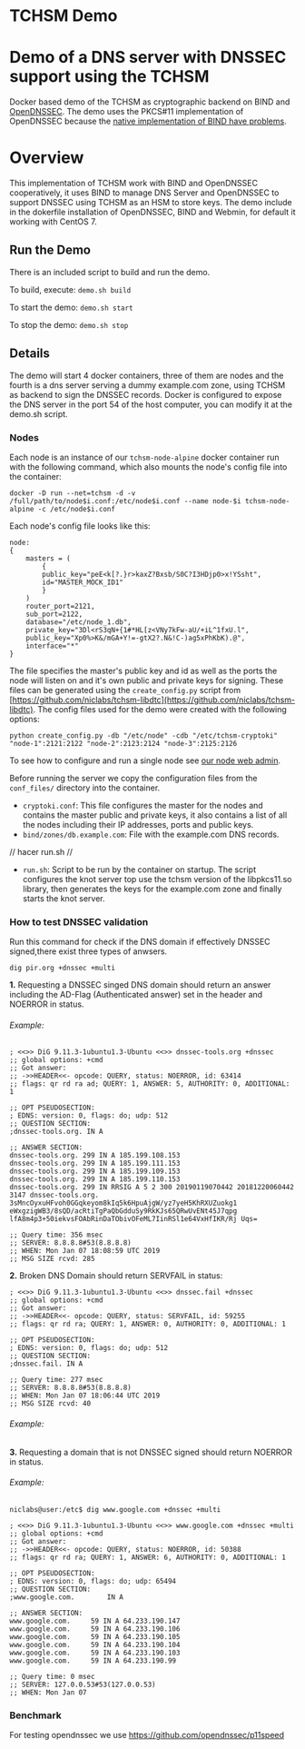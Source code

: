 
# TCHSM Demo

# Demo of a DNS server with DNSSEC support using the TCHSM
Docker based demo of the TCHSM as cryptographic backend on BIND and [OpenDNSSEC](opendnssec.md). The demo uses the PKCS#11 implementation of OpenDNSSEC because the [native implementation of BIND have problems](bind_problems_PKCS11.md).

# Overview
This implementation of TCHSM work with BIND and OpenDNSSEC cooperatively, it uses BIND to manage DNS Server and OpenDNSSEC to support DNSSEC using TCHSM as an HSM to store keys. The demo include in the dokerfile installation of OpenDNSSEC, BIND and Webmin, for default it working with CentOS 7.

## Run the Demo

There is an included script to build and run the demo.

To build, execute: ```demo.sh build```

To start the demo: ```demo.sh start```

To stop the demo: ```demo.sh stop```

## Details 

The demo will start 4 docker containers, three of them are nodes and the fourth is a dns server serving a dummy example.com zone, using TCHSM as backend to sign the DNSSEC records. Docker is configured to expose the DNS server in the port 54 of the host computer, you can modify it at the demo.sh script.

### Nodes

Each node is an instance of our `tchsm-node-alpine` docker container run with the following command, which also mounts the node's config file into the container:

```
docker -D run --net=tchsm -d -v /full/path/to/node$i.conf:/etc/node$i.conf --name node-$i tchsm-node-alpine -c /etc/node$i.conf
```

Each node's config file looks like this:
```
node:
{
	masters = (
		{
		public_key="peE<k[?.}r>kaxZ?Bxsb/S0C?I3HDjp0>x!YSsht",
		id="MASTER_MOCK_ID1"
		}
	)
	router_port=2121,
	sub_port=2122,
	database="/etc/node_1.db",
	private_key="3Dl<rS3qN+{1#*HL[z<VNy7kFw-aU/+iL^1fxU.l",
	public_key="Xp0%>K&/mGA+Y!=-gtX2?.N&!C-)ag5xPhKbK).@",
	interface="*"
}
```

The file specifies the master's public key and id as well as the ports the node will listen on and it's own public and private keys for signing. These files can be generated using the `create_config.py` script from [https://github.com/niclabs/tchsm-libdtc](https://github.com/niclabs/tchsm-libdtc). The config files used for the demo were created with the following options:

```
python create_config.py -db "/etc/node" -cdb "/etc/tchsm-cryptoki" "node-1":2121:2122 "node-2":2123:2124 "node-3":2125:2126
```

To see how to configure and run a single node see [our node web admin](https://github.com/niclabs/docker/tree/master/tchsm/node-webadmin).



Before running the server we copy the configuration files from the `conf_files/` directory into the container.
 - `cryptoki.conf`: This file configures the master for the nodes and contains the master public and private keys, it also contains a list of all the nodes including their IP addresses, ports and public keys. 
 - `bind/zones/db.example.com`: File with the example.com DNS records.
 
 // hacer run.sh //
 - `run.sh`: Script to be run by the container on startup. The script configures the knot server top use the tchsm version of the libpkcs11.so library, then generates the keys for the example.com zone and finally starts the knot server.


### How to test DNSSEC validation

Run this command for check if the DNS domain if effectively DNSSEC signed,there exist three types of anwsers.

```
dig pir.org +dnssec +multi
```
**1.** Requesting a DNSSEC singed DNS domain should return an answer including the AD-Flag (Authenticated answer) set in the header and NOERROR in status. 

###### Example:

```
; <<>> DiG 9.11.3-1ubuntu1.3-Ubuntu <<>> dnssec-tools.org +dnssec
;; global options: +cmd
;; Got answer:
;; ->>HEADER<<- opcode: QUERY, status: NOERROR, id: 63414
;; flags: qr rd ra ad; QUERY: 1, ANSWER: 5, AUTHORITY: 0, ADDITIONAL: 1

;; OPT PSEUDOSECTION:
; EDNS: version: 0, flags: do; udp: 512
;; QUESTION SECTION:
;dnssec-tools.org. IN A

;; ANSWER SECTION:
dnssec-tools.org. 299 IN A 185.199.108.153
dnssec-tools.org. 299 IN A 185.199.111.153
dnssec-tools.org. 299 IN A 185.199.109.153
dnssec-tools.org. 299 IN A 185.199.110.153
dnssec-tools.org. 299 IN RRSIG A 5 2 300 20190119070442 20181220060442 3147 dnssec-tools.org. 3sMncOyxuHFvoh0GGqkeyom8kIq5k6HpuAjgW/yz7yeH5KhRXUZuokg1 eWxgzigWB3/8sQD/acRtiTgPaQbGdduSy9RkKJs65QRwUvENt45J7qpg lfA8m4p3+50iekvsFOAbRinDaTObivOFeML7IinRSl1e64VxHfIKR/Rj Uqs=

;; Query time: 356 msec
;; SERVER: 8.8.8.8#53(8.8.8.8)
;; WHEN: Mon Jan 07 18:08:59 UTC 2019
;; MSG SIZE rcvd: 285

``` 


**2.** Broken DNS Domain should return SERVFAIL in status:
``` 
; <<>> DiG 9.11.3-1ubuntu1.3-Ubuntu <<>> dnssec.fail +dnssec
;; global options: +cmd
;; Got answer:
;; ->>HEADER<<- opcode: QUERY, status: SERVFAIL, id: 59255
;; flags: qr rd ra; QUERY: 1, ANSWER: 0, AUTHORITY: 0, ADDITIONAL: 1

;; OPT PSEUDOSECTION:
; EDNS: version: 0, flags: do; udp: 512
;; QUESTION SECTION:
;dnssec.fail. IN A

;; Query time: 277 msec
;; SERVER: 8.8.8.8#53(8.8.8.8)
;; WHEN: Mon Jan 07 18:06:44 UTC 2019
;; MSG SIZE rcvd: 40
``` 
###### Example: 

**3.** Requesting a domain that is not DNSSEC signed should return NOERROR in status.

######  Example:
``` 
niclabs@user:/etc$ dig www.google.com +dnssec +multi

; <<>> DiG 9.11.3-1ubuntu1.3-Ubuntu <<>> www.google.com +dnssec +multi
;; global options: +cmd
;; Got answer:
;; ->>HEADER<<- opcode: QUERY, status: NOERROR, id: 50388
;; flags: qr rd ra; QUERY: 1, ANSWER: 6, AUTHORITY: 0, ADDITIONAL: 1

;; OPT PSEUDOSECTION:
; EDNS: version: 0, flags: do; udp: 65494
;; QUESTION SECTION:
;www.google.com.		IN A

;; ANSWER SECTION:
www.google.com.		59 IN A	64.233.190.147
www.google.com.		59 IN A	64.233.190.106
www.google.com.		59 IN A	64.233.190.105
www.google.com.		59 IN A	64.233.190.104
www.google.com.		59 IN A	64.233.190.103
www.google.com.		59 IN A	64.233.190.99

;; Query time: 0 msec
;; SERVER: 127.0.0.53#53(127.0.0.53)
;; WHEN: Mon Jan 07 
``` 

### Benchmark 

For testing opendnssec we use https://github.com/opendnssec/p11speed
